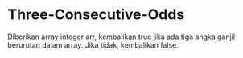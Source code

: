 # Three-Consecutive-Odds
Diberikan array integer arr, kembalikan true jika ada tiga angka ganjil berurutan dalam array. Jika tidak, kembalikan  false.  
